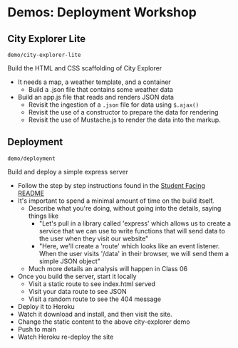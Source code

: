# Demos: Deployment Workshop

## City Explorer Lite

`demo/city-explorer-lite`

Build the HTML and CSS scaffolding of City Explorer

- It needs a map, a weather template, and a container
  - Build a .json file that contains some weather data
- Build an app.js file that reads and renders JSON data
  - Revisit the ingestion of a `.json` file for data using `$.ajax()`
  - Revisit the use of a constructor to prepare the data for rendering
  - Revisit the use of Mustache.js to render the data into the markup.

## Deployment

`demo/deployment`

Build and deploy a simple express server

- Follow the step by step instructions found in the [Student Facing README](../README.md)
- It's important to spend a minimal amount of time on the build itself.
  - Describe what you're doing, without going into the details, saying things like
    - "Let's pull in a library called 'express' which allows us to create a service that we can use to write functions that will send data to the user when they visit our website"
    - "Here, we'll create a 'route' which looks like an event listener. When the user visits '/data' in their browser, we will send them a simple JSON object"
  - Much more details an analysis will happen in Class 06
- Once you build the server, start it locally
  - Visit a static route to see index.html served
  - Visit your data route to see JSON
  - Visit a random route to see the 404 message
- Deploy it to Heroku
- Watch it download and install, and then visit the site.
- Change the static content to the above city-explorer demo
- Push to main
- Watch Heroku re-deploy the site

